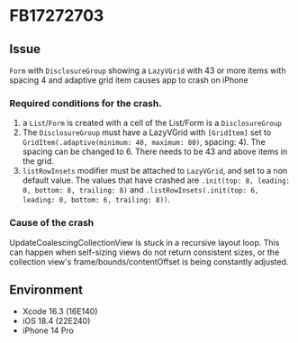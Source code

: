 # FB17272703

## Issue
`Form` with `DisclosureGroup` showing a `LazyVGrid` with 43 or more items with spacing 4 and adaptive grid item causes app to crash on iPhone

### Required conditions for the crash.
1. a `List`/`Form` is created with a cell of the List/Form is a `DisclosureGroup`
2. The `DisclosureGroup` must have a LazyVGrid with `[GridItem]` set to `GridItem(.adaptive(minimum: 40, maximum: 80)`, spacing: 4). The spacing can be changed to 6. There needs to be 43 and above items in the grid.
3. `listRowInsets` modifier must be attached to `LazyVGrid`, and set to a non default value. The values that have crashed are `.init(top: 8, leading: 0, bottom: 8, trailing: 8)` and `.listRowInsets(.init(top: 6, leading: 0, bottom: 6, trailing: 8))`.

### Cause of the crash
UpdateCoalescingCollectionView is stuck in a recursive layout loop. This can happen when self-sizing views do not return consistent sizes, or the collection view's frame/bounds/contentOffset is being constantly adjusted.

## Environment
- Xcode 16.3 (16E140)
- iOS 18.4 (22E240)
- iPhone 14 Pro


